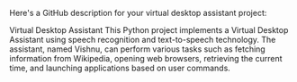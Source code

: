 
Here's a GitHub description for your virtual desktop assistant project:

Virtual Desktop Assistant
This Python project implements a Virtual Desktop Assistant using speech recognition and text-to-speech technology. The assistant, named Vishnu, can perform various tasks such as fetching information from Wikipedia, opening web browsers, retrieving the current time, and launching applications based on user commands.

